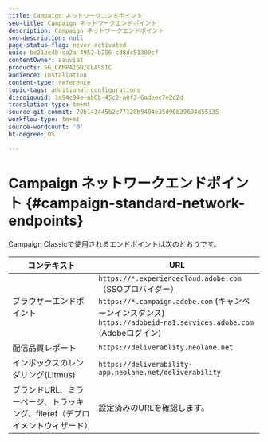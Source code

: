 ```yaml
---
title: Campaign ネットワークエンドポイント
seo-title: Campaign ネットワークエンドポイント
description: Campaign ネットワークエンドポイント
seo-description: null
page-status-flag: never-activated
uuid: be21ae4b-ca2a-4952-b256-cd8dc51309cf
contentOwner: sauviat
products: SG_CAMPAIGN/CLASSIC
audience: installation
content-type: reference
topic-tags: additional-configurations
discoiquuid: 1a94c94e-ab6b-45c2-a0f3-6adeec7e2d2d
translation-type: tm+mt
source-git-commit: 70b143445b2e77128b9404e35d96b39694d55335
workflow-type: tm+mt
source-wordcount: '0'
ht-degree: 0%

---
```



# Campaign ネットワークエンドポイント {#campaign-standard-network-endpoints}

Campaign Classicで使用されるエンドポイントは次のとおりです。

| コンテキスト | URL |
|--- |--- |
| ブラウザーエンドポイント | `https://*.experiencecloud.adobe.com` （SSOプロバイダー）<br>`https://*.campaign.adobe.com` (キャンペーンインスタンス)<br>`https://adobeid-na1.services.adobe.com` (Adobeログイン) |
| 配信品質レポート | `https://deliverablity.neolane.net` |
| インボックスのレンダリング(Litmus) | `https://deliverability-app.neolane.net/deliverability` |
| ブランドURL、ミラーページ、トラッキング、fileref（デプロイメントウィザード） | 設定済みのURLを確認します。 |
